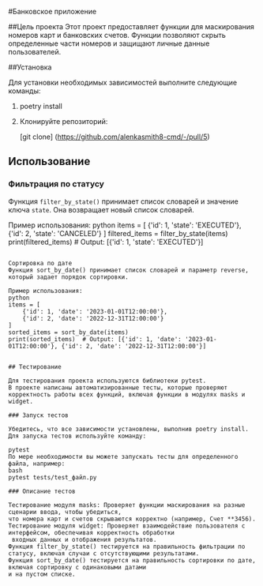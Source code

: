 #Банковское приложение

##Цель проекта 
Этот проект предоставляет функции для маскирования номеров карт и банковских счетов.
Функции позволяют скрыть определенные части номеров и защищают личные данные пользователей.

##Установка

Для установки необходимых зависимостей выполните следующие команды:

1. poetry install

2. Клонируйте репозиторий:

   [git clone] (https://github.com/alenkasmith8-cmd/-/pull/5)
   


## Использование

### Фильтрация по статусу

Функция `filter_by_state()` принимает список словарей и значение ключа `state`. Она возвращает новый список словарей.

Пример использования:
python
items = [
    {'id': 1, 'state': 'EXECUTED'},
    {'id': 2, 'state': 'CANCELED'}
]
filtered_items = filter_by_state(items)
print(filtered_items)  # Output: [{'id': 1, 'state': 'EXECUTED'}]
```

Сортировка по дате
Функция sort_by_date() принимает список словарей и параметр reverse, который задает порядок сортировки.

Пример использования:
python
items = [
    {'id': 1, 'date': '2023-01-01T12:00:00'},
    {'id': 2, 'date': '2022-12-31T12:00:00'}
]
sorted_items = sort_by_date(items)
print(sorted_items)  # Output: [{'id': 1, 'date': '2023-01-01T12:00:00'}, {'id': 2, 'date': '2022-12-31T12:00:00'}]


## Тестирование

Для тестирования проекта используются библиотеки pytest.
В проекте написаны автоматизированные тесты, которые проверяют корректность работы всех функций, включая функции в модулях masks и widget.

### Запуск тестов

Убедитесь, что все зависимости установлены, выполнив poetry install.
Для запуска тестов используйте команду:

pytest
По мере необходимости вы можете запускать тесты для определенного файла, например:
bash
pytest tests/test_файл.py

### Описание тестов

Тестирование модуля masks: Проверяет функции маскирования на разные сценарии ввода, чтобы убедиться, 
что номера карт и счетов скрываются корректно (например, Счет **3456).
Тестирование модуля widget: Проверяет взаимодействие пользователя с интерфейсом, обеспечивая корректность обработки
 входных данных и отображения результатов.
Функция filter_by_state() тестируется на правильность фильтрации по статусу, включая случаи с отсутствующими результатами.
Функция sort_by_date() тестируется на правильность сортировки по дате, включая сортировку с одинаковыми датами 
и на пустом списке.
